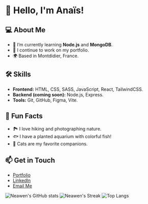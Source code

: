 # 👋 Hello, I'm Anaïs! 

## 💻 About Me
- 🌱 I’m currently learning **Node.js** and **MongoDB**.
- 🔭 I continue to work on my portfolio.
- 🌍 Based in Montdidier, France.

## 🛠️ Skills
- **Frontend:** HTML, CSS, SASS, JavaScript, React, TailwindCSS.
- **Backend (coming soon):** Node.js, Express.
- **Tools:** Git, GitHub, Figma, Vite.

## 🌟 Fun Facts
- 🏞️ I love hiking and photographing nature.
- 🐟 I have a planted aquarium with colorful fish!
- 🐾 Cats are my favorite companions.

## 📫 Get in Touch
- [Portfolio](https://lenoble-anais-dev.vercel.app/)
- [LinkedIn](https://www.linkedin.com/in/anais-lenoble/)
- [Email Me](mailto:a.nais_60@live.fr)



![Neawen's GitHub stats](https://github-readme-stats.vercel.app/api?username=Neawen&show_icons=true&theme=radical)
![Neawen's Streak](https://github-readme-streak-stats.herokuapp.com/?user=Neawen&theme=radical)
![Top Langs](https://github-readme-stats.vercel.app/api/top-langs/?username=Neawen&layout=compact&theme=radical)


